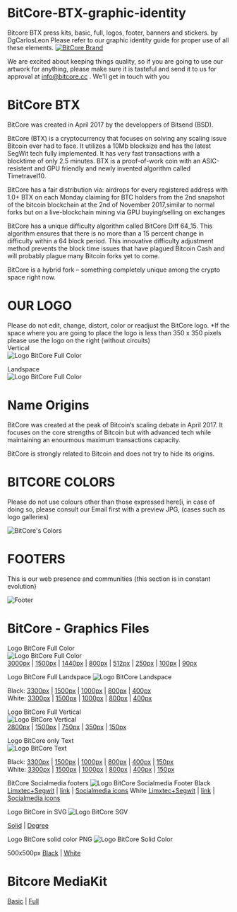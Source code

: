 # BitCore-BTX-graphic-identity
Bitcore BTX press kits, basic, full, logos, footer, banners and stickers. by DgCarlosLeon
Please refer to our graphic identity guide for proper use of all these elements.
<a target="_blank" rel="noopener noreferrer" href="https://bitcore.cc"><img src="https://bitcore.cc/wp-content/uploads/2019/05/bannerBitcoreBrandGithub.png" alt="BitCore Brand"></a>

We are excited about keeping things quality, so if you are going to use our artwork for anything, please make sure it is tasteful and send it to us for approval at info@bitcore.cc . We'll get in touch with you

# BitCore BTX
BitCore was created in April 2017 by the developpers of Bitsend (BSD).

BitCore (BTX) is a cryptocurrency that focuses on solving any scaling issue Bitcoin ever had to face. It utilizes a 10Mb blocksize and has the latest SegWit tech fully implemented. It has very fast transactions with a blocktime of only 2.5 minutes. BTX is a proof-of-work coin with an ASIC-resistent and GPU friendly and newly invented algorithm called Timetravel10.

BitCore has a fair distribution via:
airdrops for every registered address with 1.0+ BTX on each Monday
claiming for BTC holders from the 2nd snapshot of the bitcoin blockchain at the 2nd of November 2017,similar to normal forks but on a live-blockchain
mining via GPU
buying/selling on exchanges

BitCore has a unique difficulty algorithm called BitCore Diff 64_15. This algorithm ensures that there is no more than a 15 percent change in difficulty within a 64 block period. This innovative difficulty adjustment method prevents the block time issues that have plagued Bitcoin Cash and will probably plague many Bitcoin forks yet to come.

BitCore is a hybrid fork – something completely unique among the crypto space right now.

# OUR LOGO
Please do not edit, change, distort, color or readjust the BitCore logo.
*If the space where you are going to place the logo is less than 350 x 350 pixels please use the logo on the right (without circuits)<br>
Vertical<br>
<img src="https://github.com/dgcarlosleon/Bitcore-BTX-graphic-identity/blob/master/BitCoreLogoFullVertical285x350px.png" alt="Logo BitCore Full Color" style="max-width:100%;">

Landspace<br>
<img src="https://github.com/dgcarlosleon/Bitcore-BTX-graphic-identity/blob/master/BitCoreLogoLandscapeFull400x126px.png" alt="Logo BitCore Full Color" style="max-width:100%;">

# Name Origins
BitCore was created at the peak of Bitcoin‘s scaling debate in April 2017. It focuses on the core strengths of Bitcoin but with advanced tech while maintaining an enourmous maximum transactions capacity.

BitCore is strongly related to Bitcoin and does not try to hide its origins.

# BITCORE COLORS
Please do not use colours other than those expressed here[i, in case of doing so, please consult our Email first with a preview JPG, (cases such as logo galleries)

<img src="https://bitcore.cc/wp-content/uploads/2019/05/colores.png" alt="BitCore's Colors" style="max-width:100%;">

# FOOTERS
This is our web presence and communities {this section is in constant evolution}

<img src="https://bitcore.cc/wp-content/uploads/2019/05/footerrs.png" alt="Footer" style="max-width:100%;">

# BitCore - Graphics Files

Logo BitCore Full Color<br>
<img src="https://github.com/dgcarlosleon/Bitcore-BTX-graphic-identity/blob/master/BitCoreLogoFull250x250px.png" alt="Logo BitCore Full Color" style="max-width:100%;"><br>
<a target="_blank" rel="noopener noreferrer" href="https://github.com/dgcarlosleon/Bitcore-BTX-graphic-identity/blob/master/BitCoreLogoFull3000x3000px.png">3000px</a> | <a target="_blank" rel="noopener noreferrer" href="https://github.com/dgcarlosleon/Bitcore-BTX-graphic-identity/blob/master/BitCoreLogoFull1500x1500px.png">1500px</a> | <a target="_blank" rel="noopener noreferrer" href="https://github.com/dgcarlosleon/Bitcore-BTX-graphic-identity/blob/master/BitCoreLogoFull1440x1440px.png">1440px</a> | <a target="_blank" rel="noopener noreferrer" href="https://github.com/dgcarlosleon/Bitcore-BTX-graphic-identity/blob/master/BitCoreLogoFull800x800px.png">800px</a> | <a target="_blank" rel="noopener noreferrer" href="https://github.com/dgcarlosleon/Bitcore-BTX-graphic-identity/blob/master/BitCoreLogoFull512x512px.png">512px</a> | <a target="_blank" rel="noopener noreferrer" href="https://github.com/dgcarlosleon/Bitcore-BTX-graphic-identity/blob/master/BitCoreLogoFull250x250px.png">250px</a> | <a target="_blank" rel="noopener noreferrer" href="https://github.com/dgcarlosleon/Bitcore-BTX-graphic-identity/blob/master/BitCoreLogoFull100x100px.png">100px</a> | <a target="_blank" rel="noopener noreferrer" href="https://github.com/dgcarlosleon/Bitcore-BTX-graphic-identity/blob/master/BitCoreLogoFull90x90px.png">90px</a>

Logo BitCore Full Landspace
<img src="https://github.com/dgcarlosleon/Bitcore-BTX-graphic-identity/blob/master/BitCoreLogoLandscapeFull800x252px.png" alt="Logo BitCore Landspace" style="max-width:100%;">

Black: <a target="_blank" rel="noopener noreferrer" href="https://github.com/dgcarlosleon/Bitcore-BTX-graphic-identity/blob/master/BitCoreLogoLandscapeFull3300x1038px.png">3300px</a>  | <a target="_blank" rel="noopener noreferrer" href="https://github.com/dgcarlosleon/Bitcore-BTX-graphic-identity/blob/master/BitCoreLogoLandscapeFull1500x472px.png">1500px</a>  | <a target="_blank" rel="noopener noreferrer" href="https://github.com/dgcarlosleon/Bitcore-BTX-graphic-identity/blob/master/BitCoreLogoLandscapeFull1000x315px.png">1000px</a>  | <a target="_blank" rel="noopener noreferrer" href="https://github.com/dgcarlosleon/Bitcore-BTX-graphic-identity/blob/master/BitCoreLogoLandscapeFull800x252px.png">800px</a>  | <a target="_blank" rel="noopener noreferrer" href="https://github.com/dgcarlosleon/Bitcore-BTX-graphic-identity/blob/master/BitCoreLogoLandscapeFull400x126px.png">400px</a><br>
White: <a target="_blank" rel="noopener noreferrer" href="https://github.com/dgcarlosleon/Bitcore-BTX-graphic-identity/blob/master/BitCoreLogoLandscapeFull3300x1038pxWhite.png">3300px</a>  | <a target="_blank" rel="noopener noreferrer" href="https://github.com/dgcarlosleon/Bitcore-BTX-graphic-identity/blob/master/BitCoreLogoLandscapeFull1500x472pxWhite.png">1500px</a>  | <a target="_blank" rel="noopener noreferrer" href="https://github.com/dgcarlosleon/Bitcore-BTX-graphic-identity/blob/master/BitCoreLogoLandscapeFull1000x315pxWhite.png">1000px</a>  | <a target="_blank" rel="noopener noreferrer" href="https://github.com/dgcarlosleon/Bitcore-BTX-graphic-identity/blob/master/BitCoreLogoLandscapeFull800x252pxWhite.png">800px</a>  | <a target="_blank" rel="noopener noreferrer" href="https://github.com/dgcarlosleon/Bitcore-BTX-graphic-identity/blob/master/BitCoreLogoLandscapeFull400x126pxWhite.png">400px</a> 

Logo BitCore Full Vertical<br>
<img src="https://github.com/dgcarlosleon/Bitcore-BTX-graphic-identity/blob/master/BitCoreLogoFullVertical285x350px.png" alt="Logo BitCore Vertical" style="max-width:100%;"><br>
<a target="_blank" rel="noopener noreferrer" href="https://github.com/dgcarlosleon/Bitcore-BTX-graphic-identity/blob/master/BitCoreLogoFullVertical2284x2800px.png">2800px</a> | <a target="_blank" rel="noopener noreferrer" href="https://github.com/dgcarlosleon/Bitcore-BTX-graphic-identity/blob/master/BitCoreLogoFullVertical1223x1500px.png">1500px</a> | <a target="_blank" rel="noopener noreferrer" href="https://github.com/dgcarlosleon/Bitcore-BTX-graphic-identity/blob/master/BitCoreLogoFullVertical612x750px.png">750px</a> | <a target="_blank" rel="noopener noreferrer" href="https://github.com/dgcarlosleon/Bitcore-BTX-graphic-identity/blob/master/BitCoreLogoFullVertical285x350px.png">350px</a> | <a target="_blank" rel="noopener noreferrer" href="https://github.com/dgcarlosleon/Bitcore-BTX-graphic-identity/blob/master/BitCoreLogoFullVertical122x150px.png">150px</a>

Logo BitCore only Text<br>
<img src="https://github.com/dgcarlosleon/Bitcore-BTX-graphic-identity/blob/master/BitCoreTxtLandscapeFull400x126px.png" alt="Logo BitCore Text" style="max-width:100%;">

Black: <a target="_blank" rel="noopener noreferrer" href="https://github.com/dgcarlosleon/Bitcore-BTX-graphic-identity/blob/master/BitCoreTxtLandscapeFull3300x1038px.png">3300px</a> | <a target="_blank" rel="noopener noreferrer" href="https://github.com/dgcarlosleon/Bitcore-BTX-graphic-identity/blob/master/BitCoreTxtLandscapeFull1500x472px.png">1500px</a> | <a target="_blank" rel="noopener noreferrer" href="https://github.com/dgcarlosleon/Bitcore-BTX-graphic-identity/blob/master/BitCoreTxtLandscapeFull1000x315px.png">1000px</a> | <a target="_blank" rel="noopener noreferrer" href="https://github.com/dgcarlosleon/Bitcore-BTX-graphic-identity/blob/master/BitCoreTxtLandscapeFull800x252px.png">800px</a> | <a target="_blank" rel="noopener noreferrer" href="https://github.com/dgcarlosleon/Bitcore-BTX-graphic-identity/blob/master/BitCoreTxtLandscapeFull400x126px.png">400px</a> | <a target="_blank" rel="noopener noreferrer" href="https://github.com/dgcarlosleon/Bitcore-BTX-graphic-identity/blob/master/BitCoreTxtLandscapeFull150x47px.png">150px</a><br>
White: <a target="_blank" rel="noopener noreferrer" href="https://github.com/dgcarlosleon/Bitcore-BTX-graphic-identity/blob/master/BitCoreTxtLandscapeFull3300x1038pxWhite.png">3300px</a> | <a target="_blank" rel="noopener noreferrer" href="https://github.com/dgcarlosleon/Bitcore-BTX-graphic-identity/blob/master/BitCoreTxtLandscapeFull1500x472pxWhite.png">1500px</a> | <a target="_blank" rel="noopener noreferrer" href="https://github.com/dgcarlosleon/Bitcore-BTX-graphic-identity/blob/master/BitCoreTxtLandscapeFull1000x315pxWhite.png">1000px</a> | <a target="_blank" rel="noopener noreferrer" href="https://github.com/dgcarlosleon/Bitcore-BTX-graphic-identity/blob/master/BitCoreTxtLandscapeFull800x252pxWhite.png">800px</a> | <a target="_blank" rel="noopener noreferrer" href="https://github.com/dgcarlosleon/Bitcore-BTX-graphic-identity/blob/master/BitCoreTxtLandscapeFull400x126pxWhite.png">400px</a> | <a target="_blank" rel="noopener noreferrer" href="https://github.com/dgcarlosleon/Bitcore-BTX-graphic-identity/blob/master/BitCoreTxtLandscapeFull150x47pxWhite.png">150px</a>

BitCore Socialmedia footers
<img src="https://github.com/dgcarlosleon/Bitcore-BTX-graphic-identity/blob/master/Limxtec%2BSegwitBlack.png" alt="Logo BitCore Socialmedia Footer" style="max-width:100%;">
Black <a target="_blank" rel="noopener noreferrer" href="https://github.com/dgcarlosleon/Bitcore-BTX-graphic-identity/blob/master/Limxtec%2BSegwitBlack.png">Limxtec+Segwit</a> | <a target="_blank" rel="noopener noreferrer" href="https://github.com/dgcarlosleon/Bitcore-BTX-graphic-identity/blob/master/BitcoreLinkBlack.png">link</a> | <a target="_blank" rel="noopener noreferrer" href="https://github.com/dgcarlosleon/Bitcore-BTX-graphic-identity/blob/master/BitCoreSocialMediaBlack.png">Socialmedia icons</a>
White <a target="_blank" rel="noopener noreferrer" href="https://github.com/dgcarlosleon/Bitcore-BTX-graphic-identity/blob/master/Limxtec%2BSegwitWhite.png">Limxtec+Segwit</a> | <a target="_blank" rel="noopener noreferrer" href="https://github.com/dgcarlosleon/Bitcore-BTX-graphic-identity/blob/master/BitcoreLinkWhite.png">link</a> | <a target="_blank" rel="noopener noreferrer" href="https://github.com/dgcarlosleon/Bitcore-BTX-graphic-identity/blob/master/BitCoreSocialMediaWhite.png">Socialmedia icons</a>

Logo BitCore in SVG
<img src="https://github.com/dgcarlosleon/Bitcore-BTX-graphic-identity/blob/master/BitCoreLogoFull250x250px.png" alt="Logo BitCore SGV" style="max-width:100%;">

<a target="_blank" rel="noopener noreferrer" href="https://github.com/dgcarlosleon/Bitcore-BTX-graphic-identity/blob/master/LogoBitcoreBTXmay2019.svg">Solid</a> | <a target="_blank" rel="noopener noreferrer" href="https://github.com/dgcarlosleon/Bitcore-BTX-graphic-identity/blob/master/LogoBitcoreBTXmay2019degree.svg">Degree</a>

Logo BitCore solid color PNG
<img src="https://github.com/dgcarlosleon/Bitcore-BTX-graphic-identity/blob/master/LogoBitCoreBlackSolidColor.png" alt="Logo BitCore Solid Color" style="max-width:50%;">

500x500px <a target="_blank" rel="noopener noreferrer" href="https://github.com/dgcarlosleon/Bitcore-BTX-graphic-identity/blob/master/LogoBitCoreBlackSolidColor.png">Black</a> | <a target="_blank" rel="noopener noreferrer" href="https://github.com/dgcarlosleon/Bitcore-BTX-graphic-identity/blob/master/LogoBitCoreWhiteSolidColor.png">White</a>

# Bitcore MediaKit

<a target="_blank" rel="noopener noreferrer" href="https://github.com/dgcarlosleon/Bitcore-BTX-graphic-identity/blob/master/BitCoreMediaKitBasic2019.rar">Basic</a> | <a target="_blank" rel="noopener noreferrer" href="https://github.com/dgcarlosleon/Bitcore-BTX-graphic-identity/blob/master/BitCoreMediaKitFull2019.rar">Full</a>
